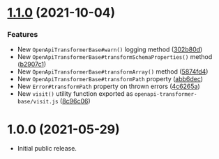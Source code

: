 # [1.1.0](https://github.com/kevinoid/openapi-transformer-base/compare/v1.0.0...v1.1.0) (2021-10-04)

### Features

* New `OpenApiTransformerBase#warn()` logging method ([302b80d](https://github.com/kevinoid/openapi-transformer-base/commit/302b80dcfa2593ca7b1dcf0717049f9677bfa356))
* New `OpenApiTransformerBase#transformSchemaProperties()` method ([b2907c1](https://github.com/kevinoid/openapi-transformer-base/commit/b2907c12b2f44bd5c196a14523d4f93de6649dec))
* New `OpenApiTransformerBase#transformArray()` method ([5874fd4](https://github.com/kevinoid/openapi-transformer-base/commit/5874fd444a6dba5e4b34c6e7250c2c3732505bfc))
* New `OpenApiTransformerBase#transformPath` property ([abb6dec](https://github.com/kevinoid/openapi-transformer-base/commit/abb6decf2059a9fd113287424822b745c8be3efd))
* New `Error#transformPath` property on thrown errors ([4c6265a](https://github.com/kevinoid/openapi-transformer-base/commit/4c6265a33c1a92d85ce192857ab313eb6802818a))
* New `visit()` utility function exported as `openapi-transformer-base/visit.js` ([8c96c06](https://github.com/kevinoid/openapi-transformer-base/commit/8c96c06ee5f1699bca9499882a3703b384cc77d0))


# 1.0.0 (2021-05-29)

* Initial public release.
